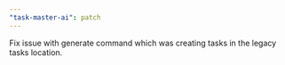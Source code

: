 ```yaml
---
"task-master-ai": patch
---
```


Fix issue with generate command which was creating tasks in the legacy tasks location.
